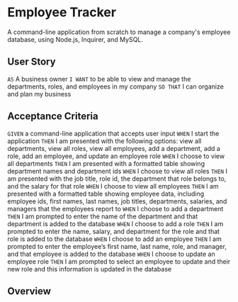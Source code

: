 # Employee Tracker
A command-line application from scratch to manage a company's employee database, using Node.js, Inquirer, and MySQL.

## User Story
`AS` A business owner
`I WANT` to be able to view and manage the departments, roles, and employees in my company
`SO THAT` I can organize and plan my business

## Acceptance Criteria
`GIVEN` a command-line application that accepts user input
`WHEN` I start the application
`THEN` I am presented with the following options: view all departments, view all roles, view all employees, add a department, add a role, add an employee, and update an employee role
`WHEN` I choose to view all departments
`THEN` I am presented with a formatted table showing department names and department ids
`WHEN` I choose to view all roles
`THEN` I am presented with the job title, role id, the department that role belongs to, and the salary for that role
`WHEN` I choose to view all employees
`THEN` I am presented with a formatted table showing employee data, including employee ids, first names, last names, job titles, departments, salaries, and managers that the employees report to
`WHEN` I choose to add a department
`THEN` I am prompted to enter the name of the department and that department is added to the database
`WHEN` I choose to add a role
`THEN` I am prompted to enter the name, salary, and department for the role and that role is added to the database
`WHEN` I choose to add an employee
`THEN` I am prompted to enter the employee’s first name, last name, role, and manager, and that employee is added to the database
`WHEN` I choose to update an employee role
`THEN` I am prompted to select an employee to update and their new role and this information is updated in the database

## Overview 
